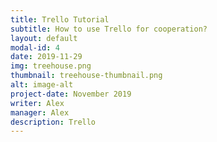 ```yaml
---
title: Trello Tutorial
subtitle: How to use Trello for cooperation?
layout: default
modal-id: 4
date: 2019-11-29
img: treehouse.png
thumbnail: treehouse-thumbnail.png
alt: image-alt
project-date: November 2019
writer: Alex
manager: Alex
description: Trello
---
```


